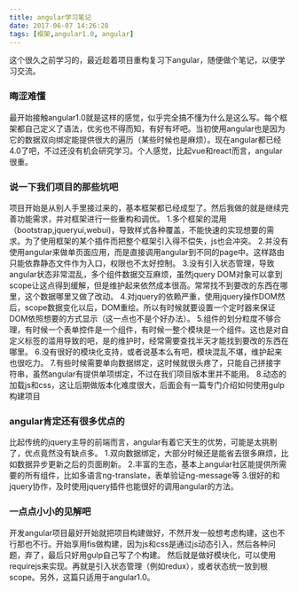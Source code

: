 ```yaml
---
title: angular学习笔记
date: 2017-06-07 14:26:28
tags: [框架,angular1.0, angular]
---
```

这个很久之前学习的，最近趁着项目重构复习下angular，随便做个笔记，以便学习交流。
<!-- more -->
### 晦涩难懂

最开始接触angular1.0就是这样的感觉，似乎完全搞不懂为什么是这么写。每个框架都自己定义了语法，优劣也不得而知，有好有坏吧。当初使用angular也是因为它的数据双向绑定能提供很大的遍历（某些时候也是麻烦）。现在angular都已经4.0了吧，不过还没有机会研究学习。个人感觉，比起vue和react而言，angular很重。

### 说一下我们项目的那些坑吧

项目开始是从别人手里接过来的，基本框架都已经成型了。然后我做的就是继续完善功能需求，并对框架进行一些重构和调优。
1.多个框架的混用（bootstrap,jqueryui,webui)，导致样式各种覆盖，不能快速的实现想要的需求。为了使用框架的某个插件而把整个框架引入得不偿失，js也会冲突。
2.并没有使用angular来做单页面应用，而是直接调用angular到不同的page中。这样路由只能依靠静态文件作为入口，权限也不太好控制。
3.没有引入状态管理，导致angular状态非常混乱，多个组件数据交互麻烦，虽然jquery DOM对象可以拿到scope让这点得到缓解，但是维护起来依然成本很高。常常找不到要改的东西在哪里，这个数据哪里又做了改动。
4.对jquery的依赖严重，使用jquery操作DOM然后，scope数据变化以后，DOM重绘。所以有时候就要设置一个定时器来保证DOM依照想要的方式显示（这一点也不是个好办法）。
5.组件的划分粒度不够合理，有时候一个表单控件是一个组件，有时候一整个模块是一个组件。这也是对自定义标签的滥用导致的吧，是的维护时，经常需要查找半天才能找到要改的东西在哪里。
6.没有很好的模块化支持，或者说基本么有吧，模块混乱不堪，维护起来也很吃力。
7.有些时候需要单向数据绑定，这时候就很头疼了，只能自己拼接字符串，虽然angular有提供单项绑定，不过在我们项目版本里并不能用。
8.动态的加载js和css，这让后期做版本化难度很大，后面会有一篇专门介绍如何使用gulp构建项目

### angular肯定还有很多优点的

比起传统的jquery主导的前端而言，angular有着它天生的优势，可能是太挑剔了，优点竟然没有缺点多。
1.双向数据绑定，大部分时候还是能省去很多麻烦，比如数据异步更新之后的页面刷新。
2.丰富的生态，基本上angular社区能提供所需要的所有组件，比如多语言ng-translate，表单验证ng-message等
3.很好的和jquery协作，及时使用jquery插件也能很好的调用angular的方法。

### 一点点小小的见解吧

开发angular项目最好开始就把项目构建做好，不然开发一般想考虑构建，这也不行那也不行。开始享用fis做构建，因为js和css是通过js动态引入，然后各种问题，弃了，最后只好用gulp自己写了个构建。
然后就是做好模块化，可以使用requirejs来实现。再就是引入状态管理（例如redux），或者状态统一放到根scope。另外，这篇只适用于angular1.0。